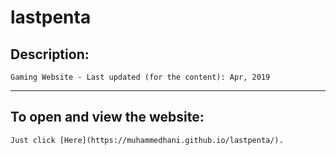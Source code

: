 # lastpenta

  ## Description:

    Gaming Website - Last updated (for the content): Apr, 2019

  ***

  ## To open and view the website:

    Just click [Here](https://muhammedhani.github.io/lastpenta/).
